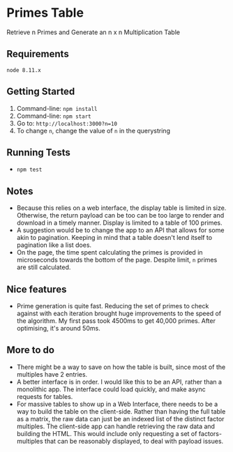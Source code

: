 # Primes Table
Retrieve n Primes and Generate an n x n Multiplication Table

## Requirements
`node 8.11.x`

## Getting Started
1. Command-line: `npm install`
2. Command-line: `npm start`
3. Go to: `http://localhost:3000?n=10`
4. To change `n`, change the value of `n` in the querystring

## Running Tests
- `npm test` 

## Notes
- Because this relies on a web interface, the display table is limited in size. Otherwise, the return payload can be too
can be too large to render and download in a timely manner. Display is limited to a table of 100 primes.
- A suggestion would be to change the app to an API that allows for some akin to pagination. Keeping in mind that a
table doesn't lend itself to pagination like a list does. 
- On the page, the time spent calculating the primes is provided in microseconds towards the bottom of the page. Despite
limit, `n` primes are still calculated.

## Nice features
- Prime generation is quite fast. Reducing the set of primes to check against with each iteration brought huge
improvements to the speed of the algorithm. My first pass took 4500ms to get 40,000 primes. After optimising, it's
around 50ms.

## More to do
- There might be a way to save on how the table is built, since most of the multiples have 2 entries.
- A better interface is in order. I would like this to be an API, rather than a monolithic app. The interface could load
quickly, and make async requests for tables.
- For massive tables to show up in a Web Interface, there needs to be a way to build the table on the client-side. Rather
than having the full table as a matrix, the raw data can just be an indexed list of the distinct factor multiples. The
client-side app can handle retrieving the raw data and building the HTML. This would include only requesting a set of
factors-multiples that can be reasonably displayed, to deal with payload issues.

 
